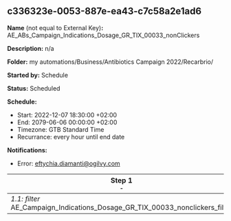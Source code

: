 ## c336323e-0053-887e-ea43-c7c58a2e1ad6

**Name** (not equal to External Key)**:** AE_ABs_Campaign_Indications_Dosage_GR_TIX_00033_nonClickers

**Description:** n/a

**Folder:** my automations/Business/Antibiotics Campaign 2022/Recarbrio/

**Started by:** Schedule

**Status:** Scheduled

**Schedule:**

* Start: 2022-12-07 18:30:00 +02:00
* End: 2079-06-06 00:00:00 +02:00
* Timezone: GTB Standard Time
* Recurrance: every hour until end date

**Notifications:**

* Error: eftychia.diamanti@ogilvy.com

| Step 1<br>_<small>-</small>_ |
| --- |
| _1.1: filter_<br>AE_Campaign_Indications_Dosage_GR_TIX_00033_nonclickers_filter |
